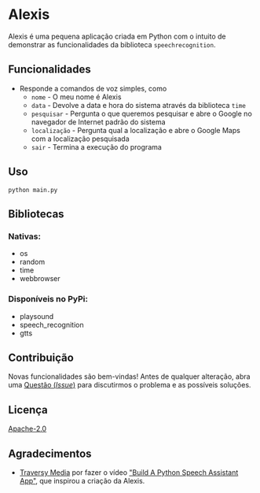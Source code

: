 # Alexis

Alexis é uma pequena aplicação criada em Python com o intuito de demonstrar as funcionalidades da biblioteca `speechrecognition`.

## Funcionalidades

- Responde a comandos de voz simples, como
    - `nome` - O meu nome é Alexis
    - `data` - Devolve a data e hora do sistema através da biblioteca `time`
    - `pesquisar` - Pergunta o que queremos pesquisar e abre o Google no navegador de Internet padrão do sistema
    - `localização` - Pergunta qual a localização e abre o Google Maps com a localização pesquisada
    - `sair` - Termina a execução do programa

## Uso

```
python main.py
```

## Bibliotecas

### Nativas:

- os
- random
- time
- webbrowser

### Disponíveis no PyPi:

- playsound
- speech_recognition
- gtts

## Contribuição

Novas funcionalidades são bem-vindas! Antes de qualquer alteração, abra uma [Questão (_Issue_)](https://github.com/afonsosantos/alexis/issues) para discutirmos o problema e as possíveis soluções.

## Licença

[Apache-2.0](https://choosealicense.com/licenses/apache-2.0/)

## Agradecimentos

- [Traversy Media](https://www.youtube.com/user/TechGuyWeb) por fazer o vídeo ["Build A Python Speech Assistant App"](https://www.youtube.com/watch?v=x8xjj6cR9Nc), que inspirou a criação da Alexis.